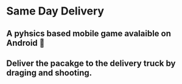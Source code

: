 # Same Day Delivery

## A pyhsics based mobile game avalaible on Android 📱
## Deliver the pacakge to the delivery truck by draging and shooting. 
